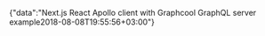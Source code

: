 {"data":"Next.js React Apollo client with Graphcool GraphQL server example2018-08-08T19:55:56+03:00"}
